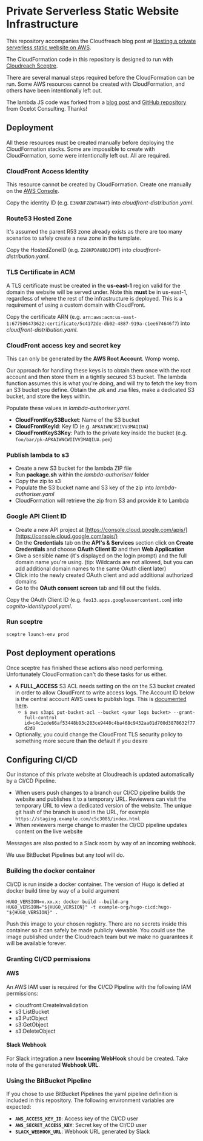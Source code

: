 # Private Serverless Static Website Infrastructure

This repository accompanies the Cloudfreach blog post at [Hosting a private serverless static website on AWS](https://www.cloudreach.com/blog/foo).

The CloudFormation code in this repository is designed to run with [Cloudreach Sceptre](https://github.com/cloudreach/sceptre). 

There are several manual steps required before the CloudFormation can be run. Some AWS resources cannot be created with CloudFormation, and others have been intentionally left out.

The lambda JS code was forked from a [blog post](https://www.ocelotconsulting.com/2016/10/03/cloudfront-security.html) and [GitHub repository](https://github.com/ocelotconsulting/s3nator) from Ocelot Consulting. Thanks!


## Deployment

All these resources must be created manually before deploying the CloudFormation stacks. Some are impossible to create with CloudFormation, some were intentionally left out. All are required.

### CloudFront Access Identity

This resource cannot be created by CloudFormation. Create one manually on the [AWS Console](https://console.aws.amazon.com/cloudfront/home?#oai).

Copy the identity ID (e.g. `E3NKNFZ8WT4N4T`) into _cloudfront-distribution.yaml_.

### Route53 Hosted Zone

It's assumed the parent R53 zone already exists as there are too many scenarios to safely create a new zone in the template.

Copy the HostedZoneID (e.g. `Z28KPDAUBQJIMT`) into _cloudfront-distribution.yaml_.

### TLS Certificate in ACM

A TLS certificate must be created in the **us-east-1** region valid for the domain the website will be served under. Note this **must** be in us-east-1, regardless of where the rest of the infrastructure is deployed. This is a requirement of using a custom domain with CloudFront.

Copy the certificate ARN (e.g. `arn:aws:acm:us-east-1:677506473622:certificate/5c4172de-db02-4887-919a-c1ee674646f7`) into _cloudfront-distribution.yaml_.

### CloudFront access key and secret key

This can only be generated by the **AWS Root Account**. Womp womp.

Our approach for handling these keys is to obtain them once with the root account and then store them in a tightly secured S3 bucket. The lambda function assumes this is what you're doing, and will try to fetch the key from an S3 bucket you define. Obtain the .pk and .rsa files, make a dedicated S3 bucket, and store the keys within.

Populate these values in _lambda-authoriser.yaml_.

* **CloudFrontKeyS3Bucket**: Name of the S3 bucket
* **CloudFrontKeyId**: Key ID (e.g. `APKAIWNCWIIVV3MAQIUA`)
* **CloudFrontKeyS3Key**: Path to the private key inside the bucket (e.g. `foo/bar/pk-APKAIWNCWIIVV3MAQIUA.pem`)

### Publish lambda to s3

* Create a new S3 bucket for the lambda ZIP file
* Run **package.sh** within the _lambda-authoriser/_ folder
* Copy the zip to s3
* Populate the S3 bucket name and S3 key of the zip into _lambda-authoriser.yaml_
* CloudFormation will retrieve the zip from S3 and provide it to Lambda

### Google API Client ID

* Create a new API project at [https://console.cloud.google.com/apis/](https://console.cloud.google.com/apis/)
* On the **Credentials** tab on the **API's & Services** section click on **Create Credentials** and choose **OAuth Client ID** and then **Web Application**
* Give a sensible name (it's displayed on the login prompt) and the full domain name you're using. (tip: Wildcards are not allowed, but you can add additional domain names to the same OAuth client later)
* Click into the newly created OAuth client and add additional authorized domains
* Go to the **OAuth consent screen** tab and fill out the fields.

Copy the OAuth Client ID (e.g. `foo13.apps.googleusercontent.com`) into _cognito-identitypool.yaml_.

### Run sceptre

`sceptre launch-env prod`

## Post deployment operations

Once sceptre has finished these actions also need performing. Unfortunately CloudFormation can't do these tasks for us either.

* A **FULL_ACCESS** S3 ACL needs setting on the on the S3 bucket created in order to allow CloudFront to write access logs. The Account ID below is the central account AWS uses to publish logs. This is [documented here](https://docs.aws.amazon.com/AmazonCloudFront/latest/DeveloperGuide/AccessLogs.html).
  * `$ aws s3api put-bucket-acl --bucket <your logs bucket> --grant-full-control id=c4c1ede66af53448b93c283ce9448c4ba468c9432aa01d700d3878632f77d2d0`
* Optionally, you could change the CloudFront TLS security policy to something more secure than the default if you desire

## Configuring CI/CD

Our instance of this private website at Cloudreach is updated automatically by a CI/CD Pipeline.

* When users push changes to a branch our CI/CD pipeline builds the website and publishes it to a temporary URL. Reviewers can visit the temporary URL to view a dedicated version of the website. The unique git hash of the branch is used in the URL, for example `https://staging.example.com/c5c3085/index.html`
* When reviewers merge change to master the CI/CD pipeline updates content on the live website

Messages are also posted to a Slack room by way of an incoming webhook.

We use BitBucket Pipelines but any tool will do.

### Building the docker container

CI/CD is run inside a docker container. The version of Hugo is defied at docker build time by way of a build argument

    HUGO_VERSION=x.xx.x; docker build --build-arg HUGO_VERSION="${HUGO_VERSION}" -t example-org/hugo-cicd:hugo-"${HUGO_VERSION}" .

Push this image to your chosen registry. There are no secrets inside this container so it can safely be made publicly viewable. You could use the image published under the Cloudreach team but we make no guarantees it will be available forever.

### Granting CI/CD permissions

#### AWS

An AWS IAM user is required for the CI/CD Pipeline with the following IAM permissions:

* cloudfront:CreateInvalidation
* s3:ListBucket
* s3:PutObject
* s3:GetObject
* s3:DeleteObject

#### Slack Webhook

For Slack integration a new **Incoming WebHook** should be created. Take note of the generated **Webhook URL**.

### Using the BitBucket Pipeline

If you chose to use BitBucket Pipelines the yaml pipeline definition is included in this repository. The following environment variables are expected:

* **`AWS_ACCESS_KEY_ID`**: Access key of the CI/CD user
* **`AWS_SECRET_ACCESS_KEY`**: Secret key of the CI/CD user
* **`SLACK_WEBHOOK_URL`**: Webhook URL generated by Slack

